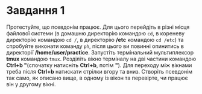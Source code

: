 # Завдання 1
Протестуйте, що псевдонім працює. Для цього перейдіть в різні місця файлової системи (в домашню директорію командою `cd`, в кореневу директорію командою `cd /`, в директорію **/etc** командою `cd /etc`) та спробуйте виконати команду `ph`, після цього ви повинні опинитись в директорії **/home/user/practice**.
Запустіть термінальний мультиплексор **tmux** командою `tmux`. Розділіть вікно терміналу на дві частини командою **Ctrl+b "**(спочатку натисніть **Ctrl+b**, потім **"**). Для переходу між вікнами треба після **Ctrl+b** натискати стрілки вгору та вниз. Створіть псевдонім так само, як описано вище, в одному із вікон та перевірте, чи працює він у другому вікні.

